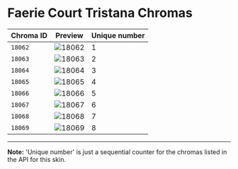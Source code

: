 # Faerie Court Tristana Chromas

| Chroma ID | Preview | Unique number |
|---|---|---|
| `18062` | ![18062](https://raw.communitydragon.org/latest/plugins/rcp-be-lol-game-data/global/default/v1/champion-chroma-images/18/18062.png) | 1 |
| `18063` | ![18063](https://raw.communitydragon.org/latest/plugins/rcp-be-lol-game-data/global/default/v1/champion-chroma-images/18/18063.png) | 2 |
| `18064` | ![18064](https://raw.communitydragon.org/latest/plugins/rcp-be-lol-game-data/global/default/v1/champion-chroma-images/18/18064.png) | 3 |
| `18065` | ![18065](https://raw.communitydragon.org/latest/plugins/rcp-be-lol-game-data/global/default/v1/champion-chroma-images/18/18065.png) | 4 |
| `18066` | ![18066](https://raw.communitydragon.org/latest/plugins/rcp-be-lol-game-data/global/default/v1/champion-chroma-images/18/18066.png) | 5 |
| `18067` | ![18067](https://raw.communitydragon.org/latest/plugins/rcp-be-lol-game-data/global/default/v1/champion-chroma-images/18/18067.png) | 6 |
| `18068` | ![18068](https://raw.communitydragon.org/latest/plugins/rcp-be-lol-game-data/global/default/v1/champion-chroma-images/18/18068.png) | 7 |
| `18069` | ![18069](https://raw.communitydragon.org/latest/plugins/rcp-be-lol-game-data/global/default/v1/champion-chroma-images/18/18069.png) | 8 |

---

**Note:** 'Unique number' is just a sequential counter for the chromas listed in the API for this skin.